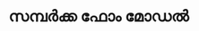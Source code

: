 <!-- <LeadForm /> -->
<!-- <GoldenVisaForm /> -->
<!-- :channelCategories="['Visa', 'Residence', 'Investment']" -->

# സമ്പർക്ക ഫോം മോഡൽ

<!-- <ContactFormModal
buttonText="സൗജന്യ കൺസൾട്ടേഷൻ നേടുക"
channelId="Golden Visa"
@success="handleSuccess"
/> -->

<script setup>
const handleSuccess = () => {
  // അധിക പ്രവർത്തനങ്ങൾ വിജയകരമായി സമർപ്പിച്ചതിന് ശേഷം
  consol.lo('ഫോം സമർപ്പിച്ചു')
}
</script>
